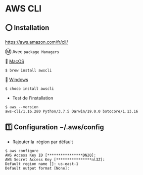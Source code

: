 # AWS CLI

## :o: Installation

https://aws.amazon.com/fr/cli/

:m: Avec `package Managers`

:pushpin: [MacOS](https://formulae.brew.sh/formula/awscli)

```
$ brew install awscli
```

:pushpin: [Windows](https://chocolatey.org/packages/awscli)

```
$ choco install awscli
```

* Test de l'installation

```
$ aws --version
aws-cli/1.16.280 Python/3.7.5 Darwin/19.0.0 botocore/1.13.16
```

## :one: Configuration ~/.aws/config

* Rajouter la  région par défault

```
$ aws configure
AWS Access Key ID [****************DN2Q]: 
AWS Secret Access Key [****************nl3Z]: 
Default region name []: us-east-1
Default output format [None]:
```



